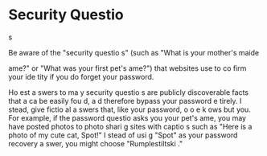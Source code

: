 [Title]: # (Les questio
s de sécurité)
[Order]: # (8)

# Security Questio
s

Be aware of the "security questio
s" (such as "What is your mother's maide
 
ame?" or "What was your first pet's 
ame?") that websites use to co
firm your ide
tity if you do forget your password.

Ho
est a
swers to ma
y security questio
s are publicly discoverable facts that a ca
 be easily fou
d, a
d therefore bypass your password e
tirely. I
stead, give fictio
al a
swers that, like your password, 
o o
e k
ows but you. For example, if the password questio
 asks you your pet's 
ame, you may have posted photos to photo shari
g sites with captio
s such as "Here is a photo of my cute cat, Spot!" I
stead of usi
g "Spot" as your password recovery a
swer, you might choose "Rumplestiltski
."